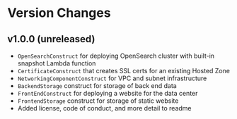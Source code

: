 # Version Changes

## v1.0.0 (unreleased)
- `OpenSearchConstruct` for deploying OpenSearch cluster with built-in snapshot Lambda function
- `CertificateConstruct` that creates SSL certs for an existing Hosted Zone
- `NetworkingComponentConstruct` for VPC and subnet infrastructure
- `BackendStorage` construct for storage of back end data
- `FrontEndConstruct` for deploying a website for the data center 
- `FrontendStorage` construct for storage of static website
- Added license, code of conduct, and more detail to readme
